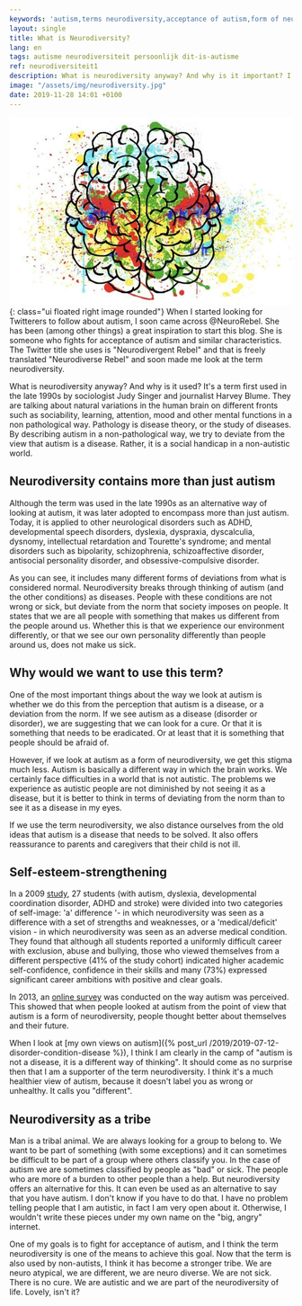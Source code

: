 ```yaml
---
keywords: 'autism,terms neurodiversity,acceptance of autism,form of neurodiversity,pathological way'
layout: single
title: What is Neurodiversity?
lang: en
tags: autisme neurodiversiteit persoonlijk dit-is-autisme
ref: neurodiversiteit1
description: What is neurodiversity anyway? And why is it important? I try to answer that question. About acceptance of neurodiversity and the use against ableism.
image: "/assets/img/neurodiversity.jpg"
date: 2019-11-28 14:01 +0100
---
```

![Hello Friend!](/assets/img/neurodiversity.jpg){: class="ui floated right image rounded"}
When I started looking for Twitterers to follow about autism, I soon came across @NeuroRebel. She has been (among other things) a great inspiration to start this blog. She is someone who fights for acceptance of autism and similar characteristics. The Twitter title she uses is "Neurodivergent Rebel" and that is freely translated "Neurodiverse Rebel" and soon made me look at the term neurodiversity.

What is neurodiversity anyway? And why is it used? It's a term first used in the late 1990s by sociologist Judy Singer and journalist Harvey Blume. They are talking about natural variations in the human brain on different fronts such as sociability, learning, attention, mood and other mental functions in a non pathological way. Pathology is disease theory, or the study of diseases. By describing autism in a non-pathological way, we try to deviate from the view that autism is a disease. Rather, it is a social handicap in a non-autistic world.

## Neurodiversity contains more than just autism

Although the term was used in the late 1990s as an alternative way of looking at autism, it was later adopted to encompass more than just autism. Today, it is applied to other neurological disorders such as ADHD, developmental speech disorders, dyslexia, dyspraxia, dyscalculia, dysnomy, intellectual retardation and Tourette's syndrome; and mental disorders such as bipolarity, schizophrenia, schizoaffective disorder, antisocial personality disorder, and obsessive-compulsive disorder.

As you can see, it includes many different forms of deviations from what is considered normal. Neurodiversity breaks through thinking of autism (and the other conditions) as diseases. People with these conditions are not wrong or sick, but deviate from the norm that society imposes on people. It states that we are all people with something that makes us different from the people around us. Whether this is that we experience our environment differently, or that we see our own personality differently than people around us, does not make us sick.

## Why would we want to use this term?

One of the most important things about the way we look at autism is whether we do this from the perception that autism is a disease, or a deviation from the norm. If we see autism as a disease (disorder or disorder), we are suggesting that we can look for a cure. Or that it is something that needs to be eradicated. Or at least that it is something that people should be afraid of.

However, if we look at autism as a form of neurodiversity, we get this stigma much less. Autism is basically a different way in which the brain works. We certainly face difficulties in a world that is not autistic. The problems we experience as autistic people are not diminished by not seeing it as a disease, but it is better to think in terms of deviating from the norm than to see it as a disease in my eyes.

If we use the term neurodiversity, we also distance ourselves from the old ideas that autism is a disease that needs to be solved. It also offers reassurance to parents and caregivers that their child is not ill.

## Self-esteem-strengthening

In a 2009 [study](https://onlinelibrary.wiley.com/doi/abs/10.1002/dys.383), 27 students (with autism, dyslexia, developmental coordination disorder, ADHD and stroke) were divided into two categories of self-image: 'a' difference '- in which neurodiversity was seen as a difference with a set of strengths and weaknesses, or a 'medical/deficit' vision - in which neurodiversity was seen as an adverse medical condition. They found that although all students reported a uniformly difficult career with exclusion, abuse and bullying, those who viewed themselves from a different perspective (41% of the study cohort) indicated higher academic self-confidence, confidence in their skills and many (73%) expressed significant career ambitions with positive and clear goals.

In 2013, an [online survey](https://www.ncbi.nlm.nih.gov/pubmed/22545843) was conducted on the way autism was perceived. This showed that when people looked at autism from the point of view that autism is a form of neurodiversity, people thought better about themselves and their future.

When I look at [my own views on autism]({% post_url /2019/2019-07-12-disorder-condition-disease %}), I think I am clearly in the camp of "autism is not a disease, it is a different way of thinking". It should come as no surprise then that I am a supporter of the term neurodiversity. I think it's a much healthier view of autism, because it doesn't label you as wrong or unhealthy. It calls you "different".

## Neurodiversity as a tribe

Man is a tribal animal. We are always looking for a group to belong to. We want to be part of something (with some exceptions) and it can sometimes be difficult to be part of a group where others classify you. In the case of autism we are sometimes classified by people as "bad" or sick. The people who are more of a burden to other people than a help. But neurodiversity offers an alternative for this. It can even be used as an alternative to say that you have autism. I don't know if you have to do that. I have no problem telling people that I am autistic, in fact I am very open about it. Otherwise, I wouldn't write these pieces under my own name on the "big, angry" internet.

One of my goals is to fight for acceptance of autism, and I think the term neurodiversity is one of the means to achieve this goal. Now that the term is also used by non-autists, I think it has become a stronger tribe. We are neuro atypical, we are different, we are neuro diverse. We are not sick. There is no cure. We are autistic and we are part of the neurodiversity of life. Lovely, isn't it?
